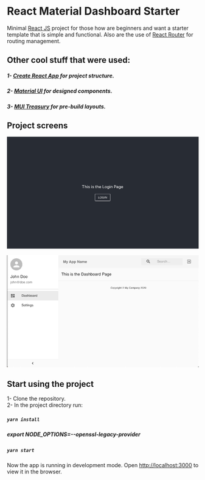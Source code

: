 # React Material Dashboard Starter

Minimal [React JS](https://reactjs.org/) project for those how are beginners and want a starter template that is simple
and functional. Also are the use of [React Router](https://reacttraining.com/react-router/web/guides/quick-start) 
for routing management.

## Other cool stuff that were used:

##### 1- [Create React App](https://github.com/facebook/create-react-app) for project structure.
##### 2- [Material UI](https://material-ui.com/) for designed components.
##### 3- [MUI Treasury](https://mui-treasury.com/) for pre-build layouts.

## Project screens

![Login](src/static/images/login.png)

![Dashboard](src/static/images/dashboard.png)

## Start using the project
1- Clone the repository.<br />
2- In the project directory run:

##### `yarn install`
##### export NODE_OPTIONS=--openssl-legacy-provider
##### `yarn start`

Now the app is running in development mode. Open [http://localhost:3000](http://localhost:3000) to view it in the browser.
